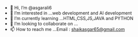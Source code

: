 - 👋 Hi, I’m @asgarali6
- 👀 I’m interested in ...web development and AI development
- 🌱 I’m currently learning ...HTML,CSS,JS,JAVA and PYTHON
- 💞️ I’m looking to collaborate on ...
- 📫 How to reach me ...Email : shaikasgar65@gmail.com

<!---
asgarali6/asgarali6 is a ✨ special ✨ repository because its `README.md` (this file) appears on your GitHub profile.
You can click the Preview link to take a look at your changes.
--->
